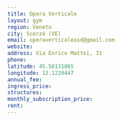 ```yaml
---
title: Opera Verticale
layout: gym
region: Veneto
city: Scorzè (VE)
email: operaverticaleasd@gmail.com
website: 
address: Via Enrico Mattei, 31 
phone: 
latitude: 45.56131065
longitude: 12.1220447
annual_fee: 
ingress_price: 
structures: 
monthly_subscription_price: 
rent: 
---
```


